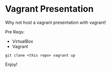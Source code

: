 # Vagrant Presentation

Why not host a vagrant presentation with vagrant!

Pre Reqs:
- VirtualBox
- Vagrant

``git clone <this repo>
vagrant up``

Enjoy!
